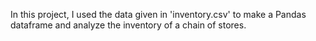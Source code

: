 In this project, I used the data given in 'inventory.csv' to make a Pandas dataframe and analyze the inventory of a chain of stores. 
